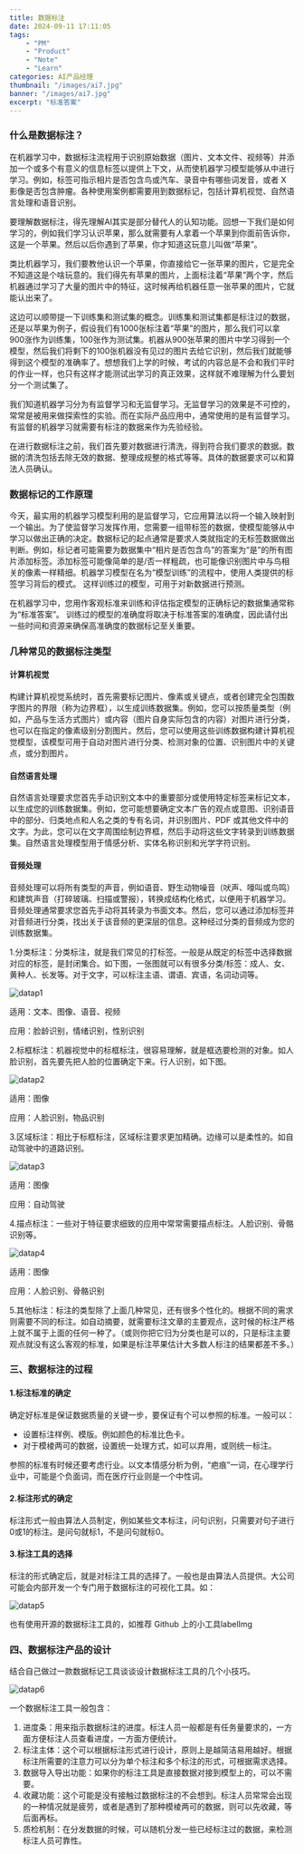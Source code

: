 ```yaml
---
title: 数据标注
date: 2024-09-11 17:11:05
tags: 
	- "PM"
	- "Product"
	- "Note"
	- "Learn"
categories: AI产品经理
thumbnail: "/images/ai7.jpg"
banner: "/images/ai7.jpg"
excerpt: "标准答案"
---
```


### 什么是数据标注？

在机器学习中，数据标注流程用于识别原始数据（图片、文本文件、视频等）并添加一个或多个有意义的信息标签以提供上下文，从而使机器学习模型能够从中进行学习。例如，标签可指示相片是否包含鸟或汽车、录音中有哪些词发音，或者 X 影像是否包含肿瘤。各种使用案例都需要用到数据标记，包括计算机视觉、自然语言处理和语音识别。

要理解数据标注，得先理解AI其实是部分替代人的认知功能。回想一下我们是如何学习的，例如我们学习认识苹果，那么就需要有人拿着一个苹果到你面前告诉你，这是一个苹果。然后以后你遇到了苹果，你才知道这玩意儿叫做“苹果”。

类比机器学习，我们要教他认识一个苹果，你直接给它一张苹果的图片，它是完全不知道这是个啥玩意的。我们得先有苹果的图片，上面标注着“苹果”两个字，然后机器通过学习了大量的图片中的特征，这时候再给机器任意一张苹果的图片，它就能认出来了。

这边可以顺带提一下训练集和测试集的概念。训练集和测试集都是标注过的数据，还是以苹果为例子，假设我们有1000张标注着“苹果”的图片，那么我们可以拿900涨作为训练集，100张作为测试集。机器从900张苹果的图片中学习得到一个模型，然后我们将剩下的100张机器没有见过的图片去给它识别，然后我们就能够得到这个模型的准确率了。想想我们上学的时候，考试的内容总是不会和我们平时的作业一样，也只有这样才能测试出学习的真正效果，这样就不难理解为什么要划分一个测试集了。

我们知道机器学习分为有监督学习和无监督学习。无监督学习的效果是不可控的，常常是被用来做探索性的实验。而在实际产品应用中，通常使用的是有监督学习。有监督的机器学习就需要有标注的数据来作为先验经验。

在进行数据标注之前，我们首先要对数据进行清洗，得到符合我们要求的数据。数据的清洗包括去除无效的数据、整理成规整的格式等等。具体的数据要求可以和算法人员确认。



### 数据标记的工作原理

今天，最实用的机器学习模型利用的是监督学习，它应用算法以将一个输入映射到一个输出。为了使监督学习发挥作用，您需要一组带标签的数据，使模型能够从中学习以做出正确的决定。数据标记的起点通常是要求人类就指定的无标签数据做出判断。例如，标记者可能需要为数据集中“相片是否包含鸟”的答案为“是”的所有图片添加标签。添加标签可能像简单的是/否一样粗疏，也可能像识别图片中与鸟相关的像素一样精细。机器学习模型在名为“模型训练”的流程中，使用人类提供的标签学习背后的模式。 这样训练过的模型，可用于对新数据进行预测。


在机器学习中，您用作客观标准来训练和评估指定模型的正确标记的数据集通常称为“标准答案”。 训练过的模型的准确度将取决于标准答案的准确度，因此请付出一些时间和资源来确保高准确度的数据标记至关重要。

### 几种常见的数据标注类型

#### 计算机视觉 

构建计算机视觉系统时，首先需要标记图片、像素或关键点，或者创建完全包围数字图片的界限（称为边界框），以生成训练数据集。例如，您可以按质量类型（例如，产品与生活方式图片）或内容（图片自身实际包含的内容）对图片进行分类，也可以在指定的像素级别分割图片。然后，您可以使用这些训练数据构建计算机视觉模型，该模型可用于自动对图片进行分类、检测对象的位置、识别图片中的关键点，或分割图片。

#### 自然语言处理

自然语言处理要求您首先手动识别文本中的重要部分或使用特定标签来标记文本，以生成您的训练数据集。例如，您可能想要确定文本广告的观点或意图、识别语音中的部分、归类地点和人名之类的专有名词，并识别图片、PDF 或其他文件中的文字。为此，您可以在文字周围绘制边界框，然后手动将这些文字转录到训练数据集。自然语言处理模型用于情感分析、实体名称识别和光学字符识别。

#### 音频处理

音频处理可以将所有类型的声音，例如语音、野生动物噪音（吠声、嚎叫或鸟鸣）和建筑声音（打碎玻璃、扫描或警报），转换成结构化格式，以便用于机器学习。音频处理通常要求您首先手动将其转录为书面文本。然后，您可以通过添加标签并对音频进行分类，找出关于该音频的更深层的信息。这种经过分类的音频成为您的训练数据集。



1.分类标注：分类标注，就是我们常见的打标签。一般是从既定的标签中选择数据对应的标签，是封闭集合。如下图，一张图就可以有很多分类/标签：成人、女、黄种人、长发等。对于文字，可以标注主语、谓语、宾语，名词动词等。

![datap1](/images/datap1.png)

适用：文本、图像、语音、视频

应用：脸龄识别，情绪识别，性别识别

2.标框标注：机器视觉中的标框标注，很容易理解，就是框选要检测的对象。如人脸识别，首先要先把人脸的位置确定下来。行人识别，如下图。

![datap2](/images/datap2.png)

适用：图像

应用：人脸识别，物品识别

3.区域标注：相比于标框标注，区域标注要求更加精确。边缘可以是柔性的。如自动驾驶中的道路识别。

![datap3](/images/datap3.png)

适用：图像

应用：自动驾驶

4.描点标注：一些对于特征要求细致的应用中常常需要描点标注。人脸识别、骨骼识别等。

![datap4](/images/datap4.png)

适用：图像

应用：人脸识别、骨骼识别

5.其他标注：标注的类型除了上面几种常见，还有很多个性化的。根据不同的需求则需要不同的标注。如自动摘要，就需要标注文章的主要观点，这时候的标注严格上就不属于上面的任何一种了。（或则你把它归为分类也是可以的，只是标注主要观点就没有这么客观的标准，如果是标注苹果估计大多数人标注的结果都差不多。）



### 三、数据标注的过程

#### **1.标注标准的确定**

确定好标准是保证数据质量的关键一步，要保证有个可以参照的标准。一般可以：

- 设置标注样例、模版。例如颜色的标准比色卡。
- 对于模棱两可的数据，设置统一处理方式，如可以弃用，或则统一标注。

参照的标准有时候还要考虑行业。以文本情感分析为例，“疤痕”一词，在心理学行业中，可能是个负面词，而在医疗行业则是一个中性词。

#### 2.标注形式的确定

标注形式一般由算法人员制定，例如某些文本标注，问句识别，只需要对句子进行0或1的标注。是问句就标1，不是问句就标0。

#### 3.标注工具的选择

标注的形式确定后，就是对标注工具的选择了。一般也是由算法人员提供。大公司可能会内部开发一个专门用于数据标注的可视化工具。如：

![datap5](/images/datap5.png)

也有使用开源的数据标注工具的，如推荐 Github 上的小工具labelImg



### 四、数据标注产品的设计

结合自己做过一款数据标记工具谈谈设计数据标注工具的几个小技巧。

![datap6](/images/datap6.png)

一个数据标注工具一般包含：

1. 进度条：用来指示数据标注的进度。标注人员一般都是有任务量要求的，一方面方便标注人员查看进度，一方面方便统计。
2. 标注主体：这个可以根据标注形式进行设计，原则上是越简洁易用越好。根据标注所需要的注意力可以分为单个标注和多个标注的形式，可根据需求选择。
3. 数据导入导出功能：如果你的标注工具是直接数据对接到模型上的，可以不需要。
4. 收藏功能：这个可能是没有接触过数据标注的不会想到。标注人员常常会出现的一种情况就是疲劳，或者是遇到了那种模棱两可的数据，则可以先收藏，等后面再标。
5. 质检机制：在分发数据的时候，可以随机分发一些已经标注过的数据，来检测标注人员可靠性。